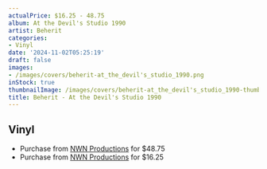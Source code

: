 ```yaml
---
actualPrice: $16.25 - 48.75
album: At the Devil's Studio 1990
artist: Beherit
categories:
- Vinyl
date: '2024-11-02T05:25:19'
draft: false
images:
- /images/covers/beherit-at_the_devil's_studio_1990.png
inStock: true
thumbnailImage: /images/covers/beherit-at_the_devil's_studio_1990-thumb.png
title: Beherit - At the Devil's Studio 1990
---
```


## Vinyl
* Purchase from [NWN Productions](http://shop.nwnprod.com/index.php?route=product/product&path=75&product_id=56340&sort=pd.name&order=ASC) for $48.75
* Purchase from [NWN Productions](http://shop.nwnprod.com/index.php?route=product/product&path=75&product_id=57070&sort=pd.name&order=ASC) for $16.25
